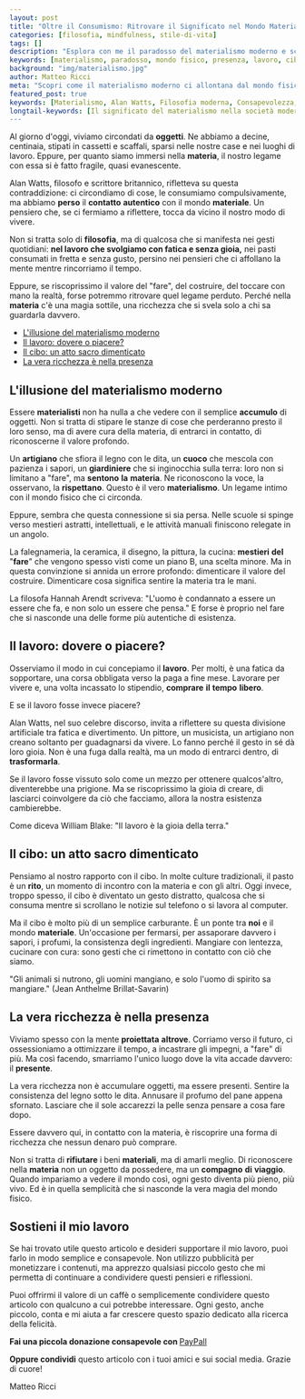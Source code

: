 ```yaml
---
layout: post
title: "Oltre il Consumismo: Ritrovare il Significato nel Mondo Materiale"
categories: [filosofia, mindfulness, stile-di-vita]
tags: []
description: "Esplora con me il paradosso del materialismo moderno e scopri come riconnettersi con il mondo fisico per vivere una vita più autentica e appagante."
keywords: [materialismo, paradosso, mondo fisico, presenza, lavoro, cibo, vita consapevole, consumerismo] 
background: "img/materialismo.jpg" 
author: Matteo Ricci
meta: "Scopri come il materialismo moderno ci allontana dal mondo fisico e come riscoprire la bellezza nella vita quotidiana."
featured_post: true
keywords: [Materialismo, Alan Watts, Filosofia moderna, Consapevolezza, Lavoro e felicità, Spiritualità e materia, Consumo consapevole, Educazione e manualità, Presenza mentale, Connessione con la materia]
longtail-keywords: [Il significato del materialismo nella società moderna, Come riscoprire il legame con il mondo fisico, Il paradosso del materialismo spiegato da Alan Watts, Perché abbiamo perso il contatto con la materia, Materialismo e spiritualità due concetti opposti?, Il ruolo del lavoro nella ricerca della felicità, Come trasformare il lavoro in una fonte di gioia, Il valore della manualità in un mondo digitale, L'importanza della presenza nella vita quotidiana, Perché il cibo è un atto sacro dimenticato, Mangiare con consapevolezza per una vita più ricca, Come il consumismo ci ha allontanati dalla materia, Ritrovare la bellezza nelle piccole cose della vita, Il vero materialismo non è accumulare ma sentire,Perché l’educazione moderna ignora il valore del fare]
---
```


Al giorno d'oggi, viviamo circondati da **oggetti**. Ne abbiamo a decine, centinaia, stipati in cassetti e scaffali, sparsi nelle nostre case e nei luoghi di lavoro. Eppure, per quanto siamo immersi nella **materia**, il nostro legame con essa si è fatto fragile, quasi evanescente.

Alan Watts, filosofo e scrittore britannico, rifletteva su questa contraddizione: ci circondiamo di cose, le consumiamo compulsivamente, ma abbiamo **perso** il **contatto** **autentico** con il mondo **materiale**. Un pensiero che, se ci fermiamo a riflettere, tocca da vicino il nostro modo di vivere.

Non si tratta solo di **filosofia**, ma di qualcosa che si manifesta nei gesti quotidiani: **nel lavoro che svolgiamo con fatica e senza gioia,** nei pasti consumati in fretta e senza gusto, persino nei pensieri che ci affollano la mente mentre rincorriamo il tempo.

Eppure, se riscoprissimo il valore del "fare", del costruire, del toccare con mano la realtà, forse potremmo ritrovare quel legame perduto. Perché nella **materia** c'è una magia sottile, una ricchezza che si svela solo a chi sa guardarla davvero.

- [L'illusione del materialismo moderno](#lillusione-del-materialismo-moderno)
- [Il lavoro: dovere o piacere?](#il-lavoro-dovere-o-piacere)
- [Il cibo: un atto sacro dimenticato](#il-cibo-un-atto-sacro-dimenticato)
- [La vera ricchezza è nella presenza](#la-vera-ricchezza-è-nella-presenza)


## L'illusione del materialismo moderno

Essere **materialisti** non ha nulla a che vedere con il semplice **accumulo** di oggetti. Non si tratta di stipare le stanze di cose che perderanno presto il loro senso, ma di avere cura della materia, di entrarci in contatto, di riconoscerne il valore profondo.

Un **artigiano** che sfiora il legno con le dita, un **cuoco** che mescola con pazienza i sapori, un **giardiniere** che si inginocchia sulla terra: loro non si limitano a "fare", ma **sentono** **la** **materia**. Ne riconoscono la voce, la osservano, la **rispettano**. Questo è il vero **materialismo**. Un legame intimo con il mondo fisico che ci circonda.

Eppure, sembra che questa connessione si sia persa. Nelle scuole si spinge verso mestieri astratti, intellettuali, e le attività manuali finiscono relegate in un angolo.

La falegnameria, la ceramica, il disegno, la pittura, la cucina: **mestieri** **del** "**fare**" che vengono spesso visti come un piano B, una scelta minore. Ma in questa convinzione si annida un errore profondo: dimenticare il valore del costruire. Dimenticare cosa significa sentire la materia tra le mani.

La filosofa Hannah Arendt scriveva: "L'uomo è condannato a essere un essere che fa, e non solo un essere che pensa." E forse è proprio nel fare che si nasconde una delle forme più autentiche di esistenza.

## Il lavoro: dovere o piacere?

Osserviamo il modo in cui concepiamo il **lavoro**. Per molti, è una fatica da sopportare, una corsa obbligata verso la paga a fine mese. Lavorare per vivere e, una volta incassato lo stipendio, **comprare** **il** **tempo** **libero**.

E se il lavoro fosse invece piacere?

Alan Watts, nel suo celebre discorso, invita a riflettere su questa divisione artificiale tra fatica e divertimento. Un pittore, un musicista, un artigiano non creano soltanto per guadagnarsi da vivere. Lo fanno perché il gesto in sé dà loro gioia. Non è una fuga dalla realtà, ma un modo di entrarci dentro, di **trasformarla**.

Se il lavoro fosse vissuto solo come un mezzo per ottenere qualcos'altro, diventerebbe una prigione. Ma se riscoprissimo la gioia di creare, di lasciarci coinvolgere da ciò che facciamo, allora la nostra esistenza cambierebbe.

Come diceva William Blake: "Il lavoro è la gioia della terra."

## Il cibo: un atto sacro dimenticato

Pensiamo al nostro rapporto con il cibo. In molte culture tradizionali, il pasto è un **rito**, un momento di incontro con la materia e con gli altri. Oggi invece, troppo spesso, il cibo è diventato un gesto distratto, qualcosa che si consuma mentre si scrollano le notizie sul telefono o si lavora al computer.

Ma il cibo è molto più di un semplice carburante. È un ponte tra **noi** e il mondo **materiale**. Un'occasione per fermarsi, per assaporare davvero i sapori, i profumi, la consistenza degli ingredienti. Mangiare con lentezza, cucinare con cura: sono gesti che ci rimettono in contatto con ciò che siamo.

"Gli animali si nutrono, gli uomini mangiano, e solo l'uomo di spirito sa mangiare." (Jean Anthelme Brillat-Savarin)

## La vera ricchezza è nella presenza

Viviamo spesso con la mente **proiettata** **altrove**. Corriamo verso il futuro, ci ossessioniamo a ottimizzare il tempo, a incastrare gli impegni, a "fare" di più. Ma così facendo, smarriamo l'unico luogo dove la vita accade davvero: il **presente**.

La vera ricchezza non è accumulare oggetti, ma essere presenti. Sentire la consistenza del legno sotto le dita. Annusare il profumo del pane appena sfornato. Lasciare che il sole accarezzi la pelle senza pensare a cosa fare dopo.

Essere davvero qui, in contatto con la materia, è riscoprire una forma di ricchezza che nessun denaro può comprare.

Non si tratta di **rifiutare** i beni **materiali**, ma di amarli meglio. Di riconoscere nella **materia** non un oggetto da possedere, ma un **compagno** **di** **viaggio**. Quando impariamo a vedere il mondo così, ogni gesto diventa più pieno, più vivo. Ed è in quella semplicità che si nasconde la vera magia del mondo fisico.

<h2>Sostieni il mio lavoro</h2>
<p>Se hai trovato utile questo articolo e desideri supportare il mio lavoro, puoi farlo in modo semplice e consapevole. Non utilizzo pubblicità per monetizzare i contenuti, ma apprezzo qualsiasi piccolo gesto che mi permetta di continuare a condividere questi pensieri e riflessioni.</p>

<p>Puoi offrirmi il valore di un caffè o semplicemente condividere questo articolo con qualcuno a cui potrebbe interessare. Ogni gesto, anche piccolo, conta e mi aiuta a far crescere questo spazio dedicato alla ricerca della felicità.</p>

<p><strong>Fai una piccola donazione consapevole con </strong> <a href="https://www.paypal.me/pythonmat" target="_blank" rel="noopener noreferrer"> PayPall </a>

<p><strong>Oppure condividi</strong> questo articolo con i tuoi amici e sui social media. Grazie di cuore!</p>

Matteo Ricci
